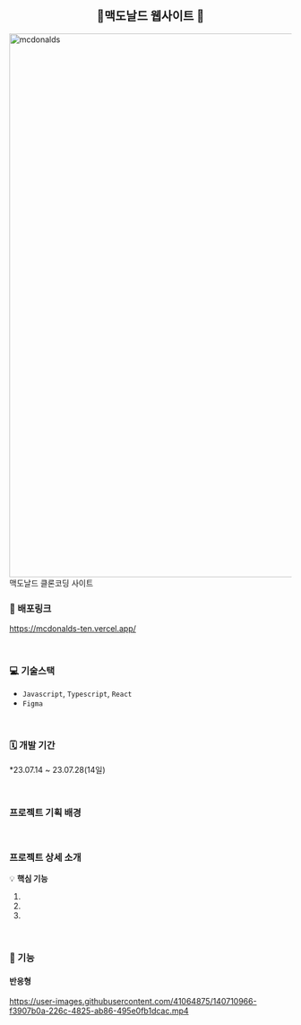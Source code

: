 

<h2 align="center">🍔맥도날드 웹사이트 🍔</h2>
<img src="https://github.com/kkkkinderjoy/mcdonalds/assets/142365394/16eceaed-252d-49cd-8f6b-3c4b93133302" width="970" alt="mcdonalds" >
<div>맥도날드 클론코딩 사이트</div>


### 🔗 배포링크

<https://mcdonalds-ten.vercel.app/>

<br />


### 💻 기술스택

- `Javascript`, `Typescript`, `React`
- `Figma`


<br />



### 🗓 개발 기간
*23.07.14 ~ 23.07.28(14일)

<br />



### 프로젝트 기획 배경

> 
<br />

### 프로젝트 상세 소개

💡 **핵심 기능**

1. 
2. 
3. 

<br />


### 🎨 기능



#### 반응형

https://user-images.githubusercontent.com/41064875/140710966-f3907b0a-226c-4825-ab86-495e0fb1dcac.mp4
